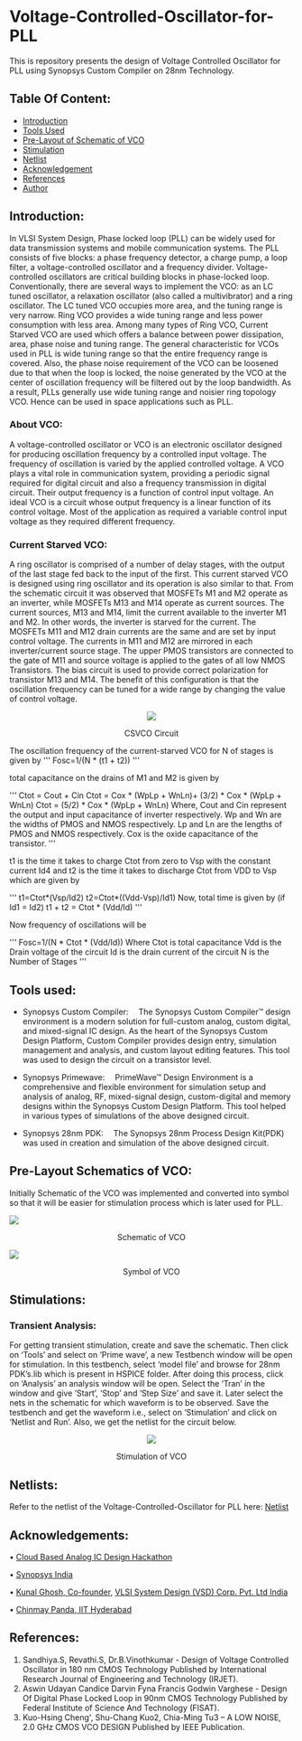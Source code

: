 # Voltage-Controlled-Oscillator-for-PLL

This is repository presents the design of Voltage Controlled Oscillator for PLL using Synopsys Custom Compiler on 28nm Technology.

## Table Of Content:

- [Introduction](https://github.com/lalith0903/Voltage-Controlled-Oscillator-for-PLL/blob/main/README.md#introduction)
- [Tools Used](https://github.com/lalith0903/Voltage-Controlled-Oscillator-for-PLL/blob/main/README.md#tools-used)
- [Pre-Layout of Schematic of VCO](https://github.com/lalith0903/Voltage-Controlled-Oscillator-for-PLL/blob/main/README.md#pre-layout-schematics-of-vco)
- [Stimulation](https://github.com/lalith0903/Voltage-Controlled-Oscillator-for-PLL/blob/main/README.md#stimulation)
- [Netlist](https://github.com/lalith0903/Voltage-Controlled-Oscillator-for-PLL/blob/main/README.md#netlist)
- [Acknowledgement](https://github.com/lalith0903/Voltage-Controlled-Oscillator-for-PLL/blob/main/README.md#acknowledgement)
- [References](https://github.com/lalith0903/Voltage-Controlled-Oscillator-for-PLL/blob/main/README.md#references)
- [Author](https://github.com/lalith0903/Voltage-Controlled-Oscillator-for-PLL/blob/main/README.md#author)

## Introduction:

In VLSI System Design, Phase locked loop (PLL) can be widely used for data transmission systems and mobile communication systems. The PLL consists of five blocks: a phase frequency detector, a charge pump, a loop filter, a voltage-controlled oscillator and a frequency divider. Voltage-controlled oscillators are critical building blocks in phase-locked loop. Conventionally, there are several ways to implement the VCO: as an LC tuned oscillator, a relaxation oscillator (also called a multivibrator) and a ring oscillator. The LC tuned VCO occupies more area, and the tuning range is very narrow. Ring VCO provides a wide tuning range and less power consumption with less area. Among many types of Ring VCO, Current Starved VCO are used which offers a balance between power dissipation, area, phase noise and tuning range.  The general characteristic for VCOs used in PLL is wide tuning range so that the entire frequency range is covered. Also, the phase noise requirement of the VCO can be loosened due to that when the loop is locked, the noise generated by the VCO at the center of oscillation frequency will be filtered out by the loop bandwidth. As a result, PLLs generally use wide tuning range and noisier ring topology VCO. Hence can be used in space applications such as PLL.

### About VCO:

A voltage-controlled oscillator or VCO is an electronic oscillator designed for producing oscillation frequency by a controlled input voltage. The frequency of oscillation is varied by the applied controlled voltage. A VCO plays a vital role in communication system, providing a periodic signal required for digital circuit and also a frequency transmission in digital circuit. Their output frequency is a function of control input voltage. An ideal VCO is a circuit whose output frequency is a linear function of its control voltage. Most of the application as required a variable control input voltage as they required different frequency.

### Current Starved VCO:
 
A ring oscillator is comprised of a number of delay stages, with the output of the last stage fed back to the input of the first. This current starved VCO is designed using ring oscillator and its operation is also similar to that. From the schematic circuit it was observed that MOSFETs M1 and M2 operate as an inverter, while MOSFETs M13 and M14 operate as current sources. The current sources, M13 and M14, limit the current available to the inverter M1 and M2. In other words, the inverter is starved for the current. The MOSFETs M11 and M12 drain currents are the same and are set by input control voltage. The currents in M11 and M12 are mirrored in each inverter/current source stage. The upper PMOS transistors are connected to the gate of M11 and source voltage is applied to the gates of all low NMOS Transistors. The bias circuit is used to provide correct polarization for transistor M13 and M14. The benefit of this configuration is that the oscillation frequency can be tuned for a wide range by changing the value of control voltage.

<center>
<img src="https://github.com/lalith0903/Voltage-Controlled-Oscillator-for-PLL/blob/main/Images/VCO%20design.PNG">
<p align = "center"> CSVCO Circuit </p>
</center>

The oscillation frequency of the current-starved VCO for N of stages is given by
'''
Fosc=1/(N * (t1 + t2))
'''

total capacitance on the drains of M1 and M2 is given by 

'''
Ctot = Cout + Cin 
Ctot = Cox * (WpLp + WnLn)+ (3/2) * Cox * (WpLp + WnLn)
Ctot = (5/2) * Cox * (WpLp + WnLn)
Where, Cout and Cin represent the output and input capacitance of inverter respectively.
Wp and Wn are the widths of PMOS and NMOS respectively.
Lp and Ln are the lengths of PMOS and NMOS respectively.
Cox is the oxide capacitance of the transistor.
'''

t1 is the time it takes to charge Ctot from zero to Vsp with the constant current Id4 and t2 is the time it takes to discharge Ctot from VDD to Vsp which are given by 

'''
t1=Ctot*(Vsp/Id2) 
t2=Ctot*((Vdd-Vsp)/Id1)
Now, total time is given by (if Id1 = Id2)
t1 + t2 = Ctot * (Vdd/Id)
'''

Now frequency of oscillations will be

'''
Fosc=1/(N * Ctot * (Vdd/Id))
Where Ctot is total capacitance
Vdd is the Drain voltage of the circuit
Id is the drain current of the circuit
N is the Number of Stages 
'''

## Tools used:

- Synopsys Custom Compiler:
 The Synopsys Custom Compiler™ design environment is a modern solution for full-custom analog, custom digital, and mixed-signal IC design. As the heart of the Synopsys Custom Design Platform, Custom Compiler provides design entry, simulation management and analysis, and custom layout editing features. This tool was used to design the circuit on a transistor level.

- Synopsys Primewave:
 PrimeWave™ Design Environment is a comprehensive and flexible environment for simulation setup and analysis of analog, RF, mixed-signal design, custom-digital and memory designs within the Synopsys Custom Design Platform. This tool helped in various types of simulations of the above designed circuit.

- Synopsys 28nm PDK:
 The Synopsys 28nm Process Design Kit(PDK) was used in creation and simulation of the above designed circuit.

## Pre-Layout Schematics of VCO:

Initially Schematic of the VCO was implemented and converted into symbol so that it will be easier for stimulation process which is later used for PLL. 

<img align="center" src="https://github.com/lalith0903/Voltage-Controlled-Oscillator-for-PLL/blob/main/Images/Schematic%20of%20VCO.png">  
<p align="center"> Schematic of VCO </p>


<img align="center" src="https://github.com/lalith0903/Voltage-Controlled-Oscillator-for-PLL/blob/main/Images/Symbol%20of%20VCO.png"> 
<p align = "center"> Symbol of VCO </p>

## Stimulations:

### Transient Analysis:

For getting transient stimulation, create and save the schematic. Then click on ‘Tools’ and select on ‘Prime wave’, a new Testbench window will be open for stimulation. In this testbench, select ‘model file’ and browse for 28nm PDK’s.lib which is present in HSPICE folder. After doing this process, click on ‘Analysis’ an analysis window will be open. Select the ‘Tran’ in the window and give ‘Start’, ‘Stop’ and ‘Step Size’ and save it. Later select the nets in the schematic for which waveform is to be observed. Save the testbench and get the waveform i.e., select on ‘Stimulation’ and click on ‘Netlist and Run’. Also, we get the netlist for the circuit below.

<center>
 <img src="https://github.com/lalith0903/Voltage-Controlled-Oscillator-for-PLL/blob/main/Images/Wavefrom%20of%20VCO.png">
 <p align="center"> Stimulation of VCO </p>
</center>

## Netlists:

Refer to the netlist of the Voltage-Controlled-Oscillator for PLL here: [Netlist](https://github.com/lalith0903/Voltage-Controlled-Oscillator-for-PLL/blob/main/VCO_for_PLL.cir.out)

## Acknowledgements:

•	[Cloud Based Analog IC Design Hackathon](https://www.iith.ac.in/events/2022/02/15/Cloud-Based-Analog-IC-Design-Hackathon)

•	[Synopsys India](https://www.synopsys.com/)

•	[Kunal Ghosh, Co-founder](https://in.linkedin.com/in/kunal-ghosh-vlsisystemdesign-com-28084836), [VLSI System Design (VSD) Corp. Pvt. Ltd India](https://www.vlsisystemdesign.com/basic_courses/)

•	[Chinmay Panda, IIT Hyderabad](https://www.researchgate.net/profile/Chinmaya-Panda-6)

## References:

1.	Sandhiya.S, Revathi.S, Dr.B.Vinothkumar -  Design of Voltage Controlled Oscillator in 180 nm CMOS Technology Published by International Research Journal of Engineering and Technology (IRJET).
2.	Aswin Udayan Candice Darvin Fyna Francis Godwin Varghese - Design Of Digital Phase Locked Loop in 90nm CMOS Technology Published by Federal Institute of Science And Technology (FISAT). 
3.	Kuo-Hsing Cheng', Shu-Chang Kuo2, Chia-Ming Tu3 – A LOW NOISE, 2.0 GHz CMOS VCO DESIGN Published by IEEE Publication.
